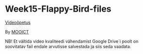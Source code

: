 # Week15-Flappy-Bird-files


[Videoõpetus](https://drive.google.com/drive/folders/1acdB5EoUxHdSnx6McTOzLrJyZ_YUDZhH?usp=sharing)

By [MOOICT](https://www.mooict.com/create-flappy-bird-game-in-visual-studio-using-c/)

NB! Et vältida video kvaliteedi vähendamist Google Drive´i poolt on soovitatav fail endale arvutisse salvestada ja siis seda vaadata.

